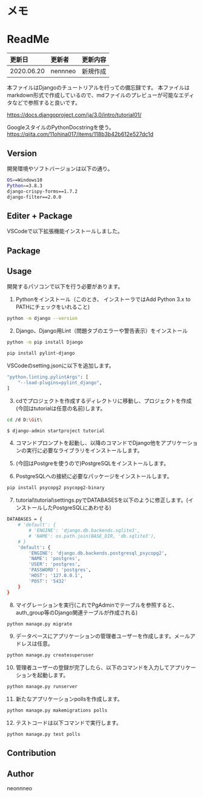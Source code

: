 メモ
====
# ReadMe
|更新日|更新者|更新内容|
|:-----------|:-----------|:-----------|
|2020.06.20|nennneo|新規作成|

本ファイルはDjangoのチュートリアルを行っての備忘録です。
本ファイルはmarkdown形式で作成しているので、mdファイルのプレビューが可能なエディタなどで参照すると良いです。


https://docs.djangoproject.com/ja/3.0/intro/tutorial01/


GoogleスタイルのPythonDocstringを使う。
https://qiita.com/11ohina017/items/118b3b42b612e527dc1d

## Version

開発環境やソフトバージョンは以下の通り。

```bash
OS==Windows10
Python==3.8.3
django-crispy-forms==1.7.2
django-filter==2.0.0
```

## Editer + Package

VSCodeで以下拡張機能インストールしました。

## Package


## Usage

開発するパソコンで以下を行う必要があります。

1. Pythonをインストール（このとき、 インストーラではAdd Python 3.x to PATHにチェックをいれること)
```bash
python -m django --version
```

2. Django、Django用Lint（問題タブのエラーや警告表示）をインストール
```bash
python -m pip install Django
```

```bash
pip install pylint-django
```

VSCodeのsetting.jsonに以下を追加します。
```bash
"python.linting.pylintArgs": [
    "--load-plugins=pylint_django",
]

```
3. cdでプロジェクトを作成するディレクトリに移動し、プロジェクトを作成(今回はtutorialは任意の名前)します。
```bash
cd /d D:\Git\
```
```bash
$ django-admin startproject tutorial
```

4. コマンドプロンプトを起動し、以降のコマンドでDjango他をアプリケーションの実行に必要なライブラリをインストールします。

5. (今回はPostgreを使うので)PostgreSQLをインストールします。

6. PostgreSQLへの接続に必要なパッケージをインストールします。

```bash
pip install psycopg2 psycopg2-binary
```

7. tutorial\tutorial\settings.pyでDATABASESを以下のように修正します。(インストールしたPostgreSQLにあわせる)

```bash
DATABASES = {
    # 'default': {
        # 'ENGINE': 'django.db.backends.sqlite3',
        # 'NAME': os.path.join(BASE_DIR, 'db.sqlite3'),
    # }
    'default': {
        'ENGINE': 'django.db.backends.postgresql_psycopg2',
        'NAME': 'postgres',
        'USER': 'postgres',
        'PASSWORD': 'postgres',
        'HOST': '127.0.0.1',
        'POST': '5432'
    }
}
```

8. マイグレーションを実行(これでPgAdminでテーブルを参照すると、auth_group等のDjango関連テーブルが作成される)
```bash
python manage.py migrate
```

9. データベースにアプリケーションの管理者ユーザーを作成します。メールアドレスは任意。
```bash
python manage.py createsuperuser
```

10. 管理者ユーザーの登録が完了したら、以下のコマンドを入力してアプリケーションを起動します。
```bash
python manage.py runserver
```

11. 新たなアプリケーションpollsを作成します。
```bash
python manage.py makemigrations polls
```

12. テストコードは以下コマンドで実行します。

```bash
python manage.py test polls
```

## Contribution


## Author

neonnneo
